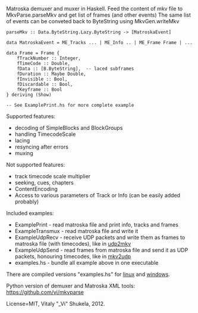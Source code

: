Matroska demuxer and muxer in Haskell. 
Feed the content of mkv file to MkvParse.parseMkv and get list of frames (and other events)
The same list of events can be conveted back to ByteString using MkvGen.writeMkv

    parseMkv :: Data.ByteString.Lazy.ByteString -> [MatroskaEvent]

    data MatroskaEvent = ME_Tracks ... | ME_Info .. | ME_Frame Frame | ...

    data Frame = Frame {
        fTrackNumber :: Integer,
        fTimeCode :: Double,
        fData :: [B.ByteString],  -- laced subframes
        fDuration :: Maybe Double,
        fInvisible :: Bool,
        fDiscardable :: Bool,
        fKeyframe :: Bool
    } deriving (Show)
    
    -- See ExamplePrint.hs for more complete example

Supported features:

*  decoding of SimpleBlocks and BlockGroups
*  handling TimecodeScale
*  lacing
*  resyncing after errors
*  muxing

Not supported features:

*  track timecode scale multiplier
*  seeking, cues, chapters
*  ContentEncoding
*  Access to various parameters of Track or Info (can be easily added probably)

Included examples:

* ExamplePrint - read matroska file and print info, tracks and frames
* ExampleTransmux - read matroska file and write it
* ExampleUdpRecv - receive UDP packets and write them as frames to matroska file (with timecodes), like in [udp2mkv](http://vi-server.org/pub/udp2mkv.c)
* ExampleUdpSend - read frames from matroska file and send it as UDP packets, honouring timecodes, like in [mkv2udp](http://vi-server.org/pub/mkv2udp.c)
* examples.hs - bundle all example above in one executable

There are compiled versions "examples.hs" for [linux](http://vi-server.org/pub/HsMkv) and [windows](http://vi-server.org/pub/HsMkv.exe).


Python version of demuxer and Matroska XML tools: https://github.com/vi/mkvparse

License=MIT, Vitaly "_Vi" Shukela, 2012.

